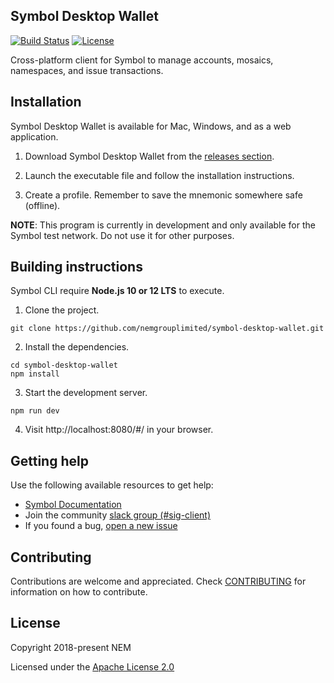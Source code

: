## Symbol Desktop Wallet

[![Build Status](https://travis-ci.com/nemgrouplimited/symbol-desktop-wallet.svg?branch=master)](https://travis-ci.com/nemgrouplimited/symbol-desktop-wallet)
[![License](https://img.shields.io/badge/License-Apache%202.0-blue.svg)](https://opensource.org/licenses/Apache-2.0)

Cross-platform client for Symbol to manage accounts, mosaics, namespaces, and issue transactions.

## Installation

Symbol Desktop Wallet is available for Mac, Windows, and as a web application.

1. Download Symbol Desktop Wallet from the [releases section](https://github.com/nemgrouplimited/symbol-desktop-wallet/releases).

2. Launch the executable file and follow the installation instructions.

3. Create a profile. Remember to save the mnemonic somewhere safe (offline).

**NOTE**: This program is currently in development and only available for the Symbol test network. Do not use it for other purposes.

## Building instructions

Symbol CLI require **Node.js 10 or 12 LTS** to execute.

1. Clone the project.

```
git clone https://github.com/nemgrouplimited/symbol-desktop-wallet.git
```

2. Install the dependencies.
```
cd symbol-desktop-wallet
npm install 
```

3. Start the development server.

```
npm run dev 
```

4. Visit http://localhost:8080/#/ in your browser.

## Getting help

Use the following available resources to get help:

- [Symbol Documentation][docs]
- Join the community [slack group (#sig-client)][slack] 
- If you found a bug, [open a new issue][issues]

## Contributing

Contributions are welcome and appreciated. 
Check [CONTRIBUTING](CONTRIBUTING.md) for information on how to contribute.

## License

Copyright 2018-present NEM

Licensed under the [Apache License 2.0](LICENSE)

[self]: https://github.com/nemgrouplimited/symbol-desktop-wallet
[docs]: https://nemtech.github.io
[issues]: https://github.com/nemgrouplimited/symbol-desktop-wallet/issues
[slack]: https://join.slack.com/t/nem2/shared_invite/enQtMzY4MDc2NTg0ODgyLWZmZWRiMjViYTVhZjEzOTA0MzUyMTA1NTA5OWQ0MWUzNTA4NjM5OTJhOGViOTBhNjkxYWVhMWRiZDRkOTE0YmU
